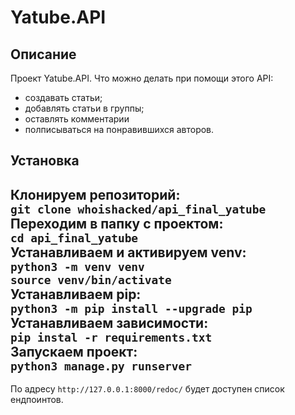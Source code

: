 # Yatube.API
## Описание
Проект  Yatube.API. Что можно делать при помощи этого API:
* создавать статьи;
* добавлять статьи в группы;
* оставлять комментарии
* полписываться на понравившихся авторов.
## Установка
Клонируем репозиторий:\
```git clone whoishacked/api_final_yatube```\
Переходим в папку с проектом:\
```cd api_final_yatube```\
Устанавливаем и активируем venv:\
```python3 -m venv venv```\
```source venv/bin/activate```\
Устанавливаем pip:\
```python3 -m pip install --upgrade pip```\
Устанавливаем зависимости:\
```pip instal -r requirements.txt```\
Запускаем проект:\
```python3 manage.py runserver```
----
По адресу `http://127.0.0.1:8000/redoc/` будет доступен список ендпоинтов.